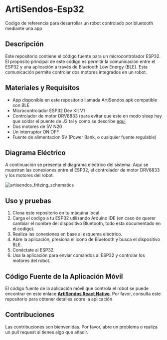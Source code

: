 # ArtiSendos-Esp32
Codigo de referencia para desarrollar un robot controlado por bluetooth mediante una app

## Descripción

Este repositorio contiene el código fuente para un microcontrolador ESP32. El propósito principal de este código es permitir la comunicación entre el ESP32 y una aplicación a través de Bluetooth Low Energy (BLE). Esta comunicación permite controlar dos motores integrados en un robot.

## Materiales y Requisitos

- App disponible en este repositorio llamada ArtiSendos.apk compatible con BLE
- Microcontrolador ESP32 Dev Kit V1
- Controlador de motor DRV8833 (para evitar que este en modo sleep hay que soldar el puente de J2 tal y como se describe [aquí](https://lastminuteengineers.com/drv8833-arduino-tutorial/)
- Dos motores de 5V N20
- Un interruptor ON OFF
- Fuente de alimentacion 5V (Power Bank, o cualquier fuente regulable)

## Diagrama Eléctrico

A continuación se presenta el diagrama eléctrico del sistema. Aquí se muestran las conexiones entre el ESP32, el controlador de motor DRV8833 y los motores del robot.

![artisendos_fritzing_schematics](https://github.com/directsgg/ArtiSendos-Esp32/assets/64875759/3204f870-e92d-49c0-88e5-164b47a61457)


## Uso y pruebas

1. Clona este repositorio en tu máquina local.
2. Carga el codigo a tu ESP32 utilizando Arduino IDE (en caso de querer cambiar el nombre del dispositivo Bluetooth, todo esta documentado en el codigo).
3. Realiza las conexiones en base al esquema eléctrico.
4. Abre la aplicación, presiona el icono de Bluetooth y busca el dispositivo BLE.
5. Conéctate al ESP32.
6. Usa la aplicación para enviar comandos al ESP32 y controlar los motores del robot.

## Código Fuente de la Aplicación Móvil

El código fuente de la aplicación móvil que controla el robot se puede encontrar en este enlace [**ArtiSendos React Native**](https://github.com/directsgg/ArtiSendos-React-Native.git). Por favor, consulta este repositorio para obtener detalles sobre la aplicación.


## Contribuciones

Las contribuciones son bienvenidas. Por favor, abre un problema o realiza un pull request si tienes algo que añadir.

